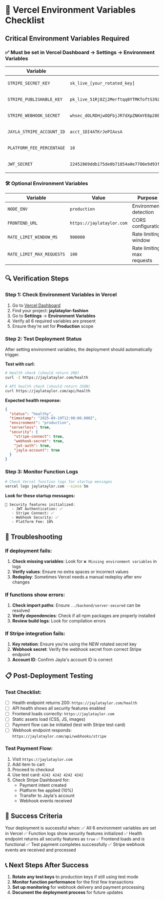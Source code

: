 # 🔐 Vercel Environment Variables Checklist

## Critical Environment Variables Required

### ✅ **Must be set in Vercel Dashboard → Settings → Environment Variables**

| Variable | Value | Status | Scope |
|----------|-------|--------|-------|
| `STRIPE_SECRET_KEY` | `sk_live_[your_rotated_key]` | ⏳ Required | Production |
| `STRIPE_PUBLISHABLE_KEY` | `pk_live_51Rj8Zj2Merftqq0YTMKToftS39ZWGIr6PfRnCBUFdFSiGmrpt7wYaq8rPLaDxYHqiOAkRp1uINym51HON72QyKBl00wfPFKWh0` | ⏳ Required | Production |
| `STRIPE_WEBHOOK_SECRET` | `whsec_dOLRDHjwOQFbjJR7dXpZNKmYE8p20EoM` | ⏳ Required | Production |
| `JAYLA_STRIPE_ACCOUNT_ID` | `acct_1DI4ATKrJePIAxsA` | ⏳ Required | Production |
| `PLATFORM_FEE_PERCENTAGE` | `10` | ⏳ Required | Production |
| `JWT_SECRET` | `22452869ddb175de0b71854a0e7700e9d93f9429b4cf166784534319d4a0b9e96ca6af2d2008f02338ffbb0188f38544bc9e3361b4511c7678852779628b2059` | ⏳ Required | Production |

### 🛠️ **Optional Environment Variables**

| Variable | Value | Purpose | Scope |
|----------|-------|---------|-------|
| `NODE_ENV` | `production` | Environment detection | Production |
| `FRONTEND_URL` | `https://jaylataylor.com` | CORS configuration | Production |
| `RATE_LIMIT_WINDOW_MS` | `900000` | Rate limiting window | Production |
| `RATE_LIMIT_MAX_REQUESTS` | `100` | Rate limiting max requests | Production |

## 🔍 **Verification Steps**

### Step 1: Check Environment Variables in Vercel
1. Go to [Vercel Dashboard](https://vercel.com/dashboard)
2. Find your project: **jaylataylor-fashion**
3. Go to **Settings** → **Environment Variables**
4. Verify all 6 required variables are present
5. Ensure they're set for **Production** scope

### Step 2: Test Deployment Status
After setting environment variables, the deployment should automatically trigger.

**Test with curl:**
```bash
# Health check (should return 200)
curl -I https://jaylataylor.com/health

# API health check (should return JSON)
curl https://jaylataylor.com/api/health
```

**Expected health response:**
```json
{
  "status": "healthy",
  "timestamp": "2025-09-19T12:00:00.000Z",
  "environment": "production",
  "serverless": true,
  "security": {
    "stripe-connect": true,
    "webhook-secret": true,
    "jwt-auth": true,
    "jayla-account": true
  }
}
```

### Step 3: Monitor Function Logs
```bash
# Check Vercel function logs for startup messages
vercel logs jaylataylor.com --since 5m
```

**Look for these startup messages:**
```
🔐 Security features initialized:
   - JWT Authentication: ✅
   - Stripe Connect: ✅
   - Webhook Security: ✅
   - Platform Fee: 10%
```

## 🚨 **Troubleshooting**

### If deployment fails:
1. **Check missing variables**: Look for `❌ Missing environment variables` in logs
2. **Verify values**: Ensure no extra spaces or incorrect values
3. **Redeploy**: Sometimes Vercel needs a manual redeploy after env changes

### If functions show errors:
1. **Check import paths**: Ensure `../backend/server-secured` can be resolved
2. **Verify dependencies**: Check if all npm packages are properly installed
3. **Review build logs**: Look for compilation errors

### If Stripe integration fails:
1. **Key rotation**: Ensure you're using the NEW rotated secret key
2. **Webhook secret**: Verify the webhook secret from correct Stripe endpoint
3. **Account ID**: Confirm Jayla's account ID is correct

## 📋 **Post-Deployment Testing**

### Test Checklist:
- [ ] Health endpoint returns 200: `https://jaylataylor.com/health`
- [ ] API health shows all security features enabled
- [ ] Frontend loads correctly: `https://jaylataylor.com`
- [ ] Static assets load (CSS, JS, images)
- [ ] Payment flow can be initiated (test with Stripe test card)
- [ ] Webhook endpoint responds: `https://jaylataylor.com/api/webhooks/stripe`

### Test Payment Flow:
1. Visit `https://jaylataylor.com`
2. Add item to cart
3. Proceed to checkout
4. Use test card: `4242 4242 4242 4242`
5. Check Stripe Dashboard for:
   - Payment intent created
   - Platform fee applied (10%)
   - Transfer to Jayla's account
   - Webhook events received

## 🎯 **Success Criteria**

Your deployment is successful when:
✅ All 6 environment variables are set in Vercel
✅ Function logs show security features initialized
✅ Health endpoint returns all security features as `true`
✅ Frontend loads and is functional
✅ Test payment completes successfully
✅ Stripe webhook events are received and processed

## 📞 **Next Steps After Success**

1. **Rotate any test keys** to production keys if still using test mode
2. **Monitor function performance** for the first few transactions
3. **Set up monitoring** for webhook delivery and payment processing
4. **Document the deployment process** for future updates